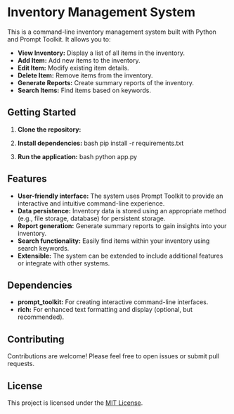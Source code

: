 # Inventory Management System

This is a command-line inventory management system built with Python and Prompt Toolkit. It allows you to:

* **View Inventory:** Display a list of all items in the inventory.
* **Add Item:** Add new items to the inventory.
* **Edit Item:** Modify existing item details.
* **Delete Item:** Remove items from the inventory.
* **Generate Reports:** Create summary reports of the inventory.
* **Search Items:** Find items based on keywords.


## Getting Started

1. **Clone the repository:**

2. **Install dependencies:**
bash pip install -r requirements.txt


3. **Run the application:**
bash python app.py

## Features

* **User-friendly interface:**  The system uses Prompt Toolkit to provide an interactive and intuitive command-line experience.
* **Data
 persistence:** Inventory data is stored using an appropriate method (e.g., file storage, database) for persistent storage.
* **Report generation:**  Generate summary reports to gain insights into your inventory.
* **Search functionality:** Easily find items within your inventory using search keywords.
* **Extensible:** The system can be extended to include additional features or integrate with other systems.


## Dependencies

* **prompt_toolkit:** For creating interactive command-line interfaces.
* **rich:** For enhanced text formatting and display (optional, but recommended).



## Contributing

Contributions are welcome! Please feel free to open issues or submit pull requests.



## License

This project is licensed under the [MIT License](LICENSE).
